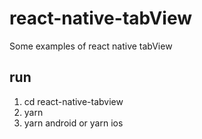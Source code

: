 # react-native-tabView
Some examples of react native tabView


## run

1. cd react-native-tabview
2. yarn
3. yarn android or yarn ios